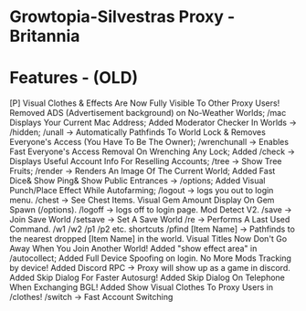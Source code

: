 # Growtopia-Silvestras Proxy - Britannia
# Features - (OLD)
[P] Visual Clothes & Effects Are Now Fully Visible To Other Proxy Users!
Removed ADS (Advertisement background) on No-Weather Worlds;
/mac Displays Your Current Mac Address;
Added Moderator Checker In Worlds -> /hidden;
/unall -> Automatically Pathfinds To World Lock & Removes Everyone's Access (You Have To Be The Owner);
/wrenchunall -> Enables Fast Everyone's Access Removal On Wrenching Any Lock;
Added /check -> Displays Useful Account Info For Reselling Accounts;
/tree -> Show Tree Fruits;
/render -> Renders An Image Of The Current World;
Added Fast Dice& Show Ping& Show Public Entrances -> /options;
Added Visual Punch/Place Effect While Autofarming;
/logout -> logs you out to login menu.
/chest -> See Chest Items.
Visual Gem Amount Display On Gem Spawn (/options).
/logoff -> logs off to login page.
Mod Detect V2.
/save -> Join Save World
/setsave -> Set A Save World
/re -> Performs A Last Used Command.
/w1 /w2 /p1 /p2 etc. shortcuts
/pfind [Item Name] -> Pathfinds to the nearest dropped [Item Name] in the world.
Visual Titles Now Don't Go Away When You Join Another World!
Added "show effect area" in /autocollect;
Added Full Device Spoofing on login. No More Mods Tracking by device!
Added Discord RPC -> Proxy will show up as a game in discord.
Added Skip Dialog For Faster Autosurg!
Added Skip Dialog On Telephone When Exchanging BGL!
Added Show Visual Clothes To Proxy Users in /clothes!
/switch -> Fast Account Switching
